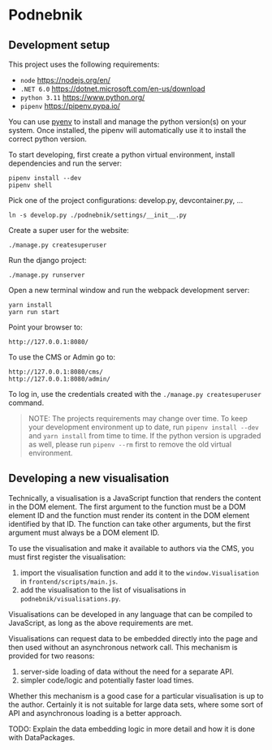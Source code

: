 # Podnebnik

## Development setup

This project uses the following requirements:

- `node` https://nodejs.org/en/
- `.NET 6.0` https://dotnet.microsoft.com/en-us/download
- `python 3.11` https://www.python.org/
- `pipenv` https://pipenv.pypa.io/

You can use [pyenv](https://github.com/pyenv/pyenv) to install and manage the python version(s) on your system. Once installed, the pipenv will automatically use it to install the correct python version.

To start developing, first create a python virtual environment, install dependencies and run the server:

    pipenv install --dev
    pipenv shell

Pick one of the project configurations: develop.py, devcontainer.py, ...

    ln -s develop.py ./podnebnik/settings/__init__.py

Create a super user for the website:

    ./manage.py createsuperuser

Run the django project:

    ./manage.py runserver

Open a new terminal window and run the webpack development server:

    yarn install
    yarn run start

Point your browser to:

    http://127.0.0.1:8080/

To use the CMS or Admin go to:

    http://127.0.0.1:8080/cms/
    http://127.0.0.1:8080/admin/

To log in, use the credentials created with the `./manage.py createsuperuser` command.

> NOTE: The projects requirements may change over time. To keep your development environment up to date, run `pipenv install --dev` and `yarn install` from time to time. If the python version is upgraded as well, please run `pipenv --rm` first to remove the old virtual environment.

## Developing a new visualisation

Technically, a visualisation is a JavaScript function that renders the content in the DOM element. The first argument to the function must be a DOM element ID and the function must render its content in the DOM element identified by that ID. The function can take other arguments, but the first argument must always be a DOM element ID.

To use the visualisation and make it available to authors via the CMS, you must first register the visualisation:

1. import the visualisation function and add it to the `window.Visualisation` in `frontend/scripts/main.js`.
2. add the visualisation to the list of visualisations in `podnebnik/visualisations.py`.

Visualisations can be developed in any language that can be compiled to JavaScript, as long as the above requirements are met.

Visualisations can request data to be embedded directly into the page and then used without an asynchronous network call. This mechanism is provided for two reasons:

1. server-side loading of data without the need for a separate API.
2. simpler code/logic and potentially faster load times.

Whether this mechanism is a good case for a particular visualisation is up to the author. Certainly it is not suitable for large data sets, where some sort of API and asynchronous loading is a better approach.

TODO: Explain the data embedding logic in more detail and how it is done with DataPackages.
